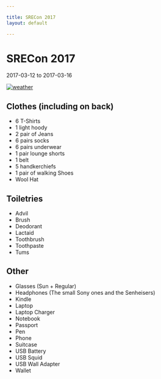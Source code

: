 ```yaml
---

title: SRECon 2017
layout: default

---
```


# SRECon 2017

2017-03-12 to 2017-03-16

[![weather](https://cl.ly/jVp7/d)](https://www.wunderground.com/us/ca/san-francisco/zmw:94102.1.99999)

## Clothes (including on back)

 * 6 T-Shirts
 * 1 light hoody
 * 2 pair of Jeans
 * 6 pairs socks
 * 6 pairs underwear
 * 1 pair lounge shorts
 * 1 belt
 * 5 handkerchiefs
 * 1 pair of walking Shoes
 * Wool Hat

## Toiletries

 * Advil
 * Brush
 * Deodorant
 * Lactaid
 * Toothbrush
 * Toothpaste
 * Tums

## Other

 * Glasses (Sun + Regular)
 * Headphones (The small Sony ones and the Senheisers)
 * Kindle
 * Laptop
 * Laptop Charger
 * Notebook
 * Passport
 * Pen
 * Phone
 * Suitcase
 * USB Battery
 * USB Squid
 * USB Wall Adapter
 * Wallet
